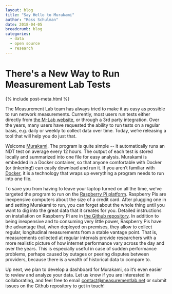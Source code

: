 ```yaml
---
layout: blog
title: "Say Hello to Murakami"
author: "Ross Schulman"
date: 2018-04-05
breadcrumb: blog
categories:
  - data
  - open source
  - research
---
```


# There's a New Way to Run Measurement Lab Tests
{% include post-meta.html %}

The Measurement Lab team has always tried to make it as easy as possible to run network measurements. Currently, most users run tests either directly from [the M-Lab website](https://www.measurementlab.net/tests/), or through a 3rd party integration. Over the years, many users have requested the ability to run tests on a regular basis, e.g. daily or weekly to collect data over time. Today, we’re releasing a tool that will help you do just that.
<!--more-->

Welcome [Murakami](https://github.com/m-lab/murakami). The program is quite simple -- it automatically runs an NDT test on average every 12 hours. The output of each test is stored locally and summarized into one file for easy analysis. Murakami is embedded in a Docker container, so that anyone comfortable with Docker (or tinkering!) can easily download and run it. If you aren’t familiar with [Docker](https://www.docker.com/), it is a technology that wraps up everything a program needs to run into one file.

To save you from having to leave your laptop turned on all the time, we’ve targeted the program to run on the [Raspberry Pi platform](https://www.raspberrypi.org/). Raspberry Pis are inexpensive computers about the size of a credit card. After plugging one in and setting Murakami to run, you can forget about the whole thing until you want to dig into the great data that it creates for you. Detailed instructions on installation on Raspberry Pi are in [the Github repository](https://github.com/m-lab/murakami). In addition to being inexpensive and to consuming very little power, Raspberry Pis have the advantage that, when deployed on premises, they allow to collect regular, longitudinal measurements from a stable vantage point. That is, measurements collected at regular intervals provide researchers with a more realistic picture of how internet performance vary across the day and over the years. This is especially useful in case of sudden performance problems, perhaps caused by outages or peering disputes between providers, because there is a wealth of historical data to compare to.

Up next, we plan to develop a dashboard for Murakami, so it’s even easier to review and analyze your data. Let us know if you are interested in collaborating, and feel free to email [contact@measurementlab.net](mailto:contact@measurementlab.net) or submit issues on the Github repository to get in touch!
